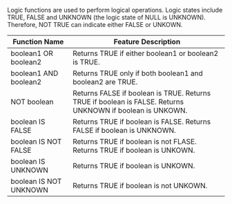 Logic functions are used to perform logical operations.
Logic states include TRUE, FALSE and UNKNOWN (the logic state of NULL is UNKNOWN). Therefore, NOT TRUE can indicate either FALSE or UNKOWN.

| Function Name | Feature Description |
| ----- | ----- |
| boolean1 OR boolean2	| Returns TRUE if either boolean1 or boolean2 is TRUE. |
| boolean1 AND boolean2	| Returns TRUE only if both boolean1 and boolean2 are TRUE. |
| NOT boolean	| Returns FALSE if boolean is TRUE. Returns TRUE if boolean is FALSE. Returns UNKNOWN if boolean is UNKOWN. |
| boolean IS FALSE	| Returns TRUE if boolean is FALSE. Returns FALSE if boolean is UNKNOWN. |
| boolean IS NOT FALSE	| Returns TRUE if boolean is not FLASE. Returns TRUE if boolean is UNKOWN. |
| boolean IS UNKNOWN	| Returns TRUE if boolean is UNKOWN. |
| boolean IS NOT UNKNOWN | Returns TRUE if boolean is not UNKOWN. |

